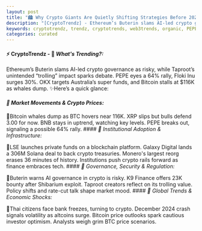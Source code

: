 ```yaml
---
layout: post
title: "🏙️ Why Crypto Giants Are Quietly Shifting Strategies Before 2025"
description: "[CryptoTrendz] - Ethereum’s Buterin slams AI-led crypto governance as risky, while Taproot’s unintended “trolling” impact sparks debate. PEPE eyes a 64% rally, Floki Inu surges 30%. OKX targets Australia’s super funds, and Bitcoin stalls at $116K as whales dump."
keywords: cryptotrendz, trendz, cryptotrends, web3trends, organic, PEPE, BTC, Altcoins, stablecoins, Digital, bank, Bitcoin, crypto, Investors
categories: curated
---
```


#### ⚡ CryptoTrendz - 📌 *What's Trending?:*

Ethereum’s Buterin slams AI-led crypto governance as risky, while Taproot’s unintended “trolling” impact sparks debate. PEPE eyes a 64% rally, Floki Inu surges 30%. OKX targets Australia’s super funds, and Bitcoin stalls at $116K as whales dump. ✨Here’s a quick glance:


#### *🔖  Market Movements & Crypto Prices:*  

🔹Bitcoin whales dump as BTC hovers near 116K. XRP slips but bulls defend 3.00 for now. BNB stays in uptrend, watching key levels. PEPE breaks out, signaling a possible 64% rally. #### *🔖  Institutional Adoption & Infrastructure:*  

🔹LSE launches private funds on a blockchain platform. Galaxy Digital lands a 306M Solana deal to back crypto treasuries. Monero's largest reorg erases 36 minutes of history. Institutions push crypto rails forward as finance embraces tech. #### *🔖  Governance, Security & Regulation:*  

🔹Buterin warns AI governance in crypto is risky. K9 Finance offers 23K bounty after Shibarium exploit. Taproot creators reflect on its trolling value. Policy shifts and rate-cut talk shape market mood. #### *🔖  Global Trends & Economic Shocks:*  

🔹Thai citizens face bank freezes, turning to crypto. December 2024 crash signals volatility as altcoins surge. Bitcoin price outlooks spark cautious investor optimism. Analysts weigh grim BTC price scenarios.